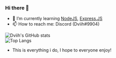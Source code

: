 ### Hi there 👋

- 🌱 I’m currently learning [NodeJS](https://github.com/nodejs/node), [Express.JS](https://github.com/expressjs/express)
- 📫 How to reach me: Discord (Dviih#9904)

![Dviih's GitHub stats](https://github-readme-stats.vercel.app/api?username=dviih&show_icons=true&theme=github_dark&hide_border=true)<br>
![Top Langs](https://github-readme-stats.vercel.app/api/top-langs/?username=dviih&layout=compact&theme=github_dark&hide_border=true)

- This is everything i do, I hope to everyone enjoy!
